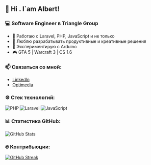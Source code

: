 ## 👋 Hi . I`am Albert!  
### 💻 Software Engineer в Triangle Group  
- 🔧 Работаю с Laravel, PHP, JavaScript и не только  
- 🚀 Люблю разрабатывать продуктивные и креативные решения  
- 🎨 Экспериментирую с Arduino
- 🎮 GTA 5 | Warcraft 3 | CS 1.6   
 
### 📫 Связаться со мной:  
- [LinkedIn](ссылка)  
- [Optimedia](https://optimedia.uz)  

### ⚙️ Стек технологий:  
![PHP](https://img.shields.io/badge/-PHP-777BB4?logo=php&logoColor=white) 
![Laravel](https://img.shields.io/badge/-Laravel-FF2D20?logo=laravel&logoColor=white) 
![JavaScript](https://img.shields.io/badge/-JavaScript-F7DF1E?logo=javascript&logoColor=black)  

### 📊 Статистика GitHub:  
![GitHub Stats](https://github-readme-stats.vercel.app/api?username=Albert2106&show_icons=true&theme=radical)  

### 🔥 Контрибьюции:  
[![GitHub Streak](https://streak-stats.demolab.com/?user=Albert2106&theme=dark)](https://git.io/streak-stats)
